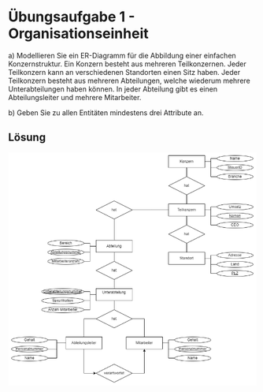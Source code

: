 
# Übungsaufgabe 1 - Organisationseinheit

a)
Modellieren Sie ein ER-Diagramm für die Abbildung einer
einfachen Konzernstruktur. Ein Konzern besteht aus mehreren
Teilkonzernen. Jeder Teilkonzern kann an verschiedenen
Standorten einen Sitz haben. Jeder Teilkonzern besteht aus
mehreren Abteilungen, welche wiederum mehrere
Unterabteilungen haben können. In jeder Abteilung gibt es einen
Abteilungsleiter und mehrere Mitarbeiter.

b) Geben Sie zu allen Entitäten mindestens drei Attribute an.

## Lösung

![anhang](./Aufgabe01.png)
